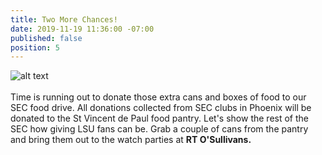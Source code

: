 ```yaml
---
title: Two More Chances!
date: 2019-11-19 11:36:00 -07:00
published: false
position: 5
---
```


![alt text](https://lsu-phoenix-alumni.github.io/assets/img/FoodDrive.jpg)  
<br>
Time is running out to donate those extra cans and boxes of food to our SEC food drive. All donations collected from SEC clubs in Phoenix will be donated to the St Vincent de Paul food pantry. Let's show the rest of the SEC how giving LSU fans can be. Grab a couple of cans from the pantry and bring them out to the watch parties at **RT O'Sullivans.**   